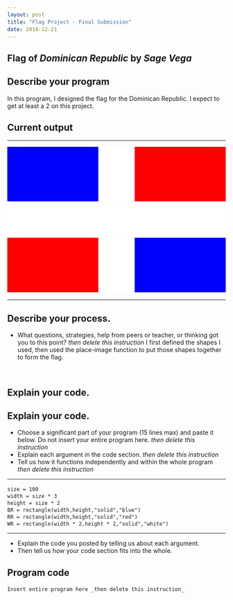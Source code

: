 ```yaml
---
layout: post
title: "Flag Project - Final Submission"
date: 2018-12-21
---
```


## Flag of _Dominican Republic_ by _Sage Vega_

## Describe your program



In this program, I designed the flag for the Dominican Republic. I expect to get at least a 2 on this project.


## Current output



* * *
![Flag](/images/flag.png)
* * *

## Describe your process.

-   What questions, strategies, help from peers or teacher, or thinking got you to this point? _then delete this instruction_
I first defined the shapes I used, then used the place-image function to put those shapes together to form the flag.

​


## Explain your code.
## Explain your code.
-   Choose a significant part of your program (15 lines max) and paste it below. Do not insert your entire program here. _then delete this instruction_
-   Explain each argument in the code section. _then delete this instruction_
-   Tell us how it functions independently and within the whole program _then delete this instruction_

* * *

```
size = 100
width = size * 3
height = size * 2
BR = rectangle(width,height,"solid","blue")
RR = rectangle(width,height,"solid","red")
WR = rectangle(width * 2,height * 2,"solid","white")
```

* * *

-   Explain the code you posted by telling us about each argument.
-   Then tell us how your code section fits into the whole.
 



## Program code

```
Insert entire program here _then delete this instruction_
```
